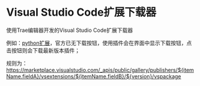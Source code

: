 # Visual Studio Code扩展下载器
使用Trae编辑器开发的Visual Studio Code扩展下载器

例如：[python扩展](https://marketplace.visualstudio.com/items?itemName=ms-python.python)，官方已无下载按钮，使用插件会在界面中显示下载按钮，点击按钮则会下载最新版本插件；

规则为：https://marketplace.visualstudio.com/_apis/public/gallery/publishers/${itemName.fieldA}/vsextensions/${itemName.fieldB}/${version}/vspackage
